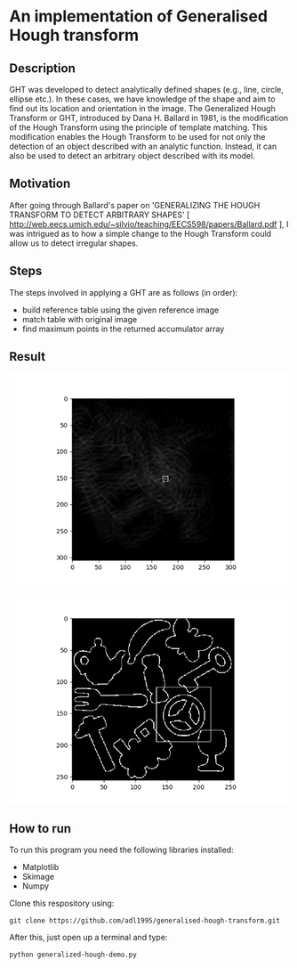 An implementation of Generalised Hough transform
===================

Description
-------------

GHT was developed to detect analytically defined shapes (e.g., line, circle, ellipse etc.). In these cases, we have knowledge of the shape and aim to find out its location and orientation in the image. The Generalized Hough Transform or GHT, introduced by Dana H. Ballard in 1981, is the modification of the Hough Transform using the principle of template matching. This modification enables the Hough Transform to be used for not only the detection of an object described with an analytic function. Instead, it can also be used to detect an arbitrary object described with its model.

Motivation
-------------
After going through Ballard's paper on 'GENERALIZING THE HOUGH TRANSFORM TO DETECT ARBITRARY SHAPES' [ http://web.eecs.umich.edu/~silvio/teaching/EECS598/papers/Ballard.pdf ], I was intrigued as to how a simple change to the Hough Transform could allow us to detect irregular shapes.

Steps
-------------
The steps involved in applying a GHT are as follows (in order):

- build reference table using the given reference image
- match table with original image
- find maximum points in the returned accumulator array
 
Result
-------------
![accumulator result](https://github.com/adl1995/generalised-hough-transform/blob/master/acc-image.png)

![final result](https://github.com/adl1995/generalised-hough-transform/blob/master/result.png)

How to run
-------------

To run this program you need the following libraries installed:

 - Matplotlib
 - Skimage
 - Numpy

Clone this respository using:

```
git clone https://github.com/adl1995/generalised-hough-transform.git
```

After this, just open up a terminal and type:

```
python generalized-hough-demo.py
```
